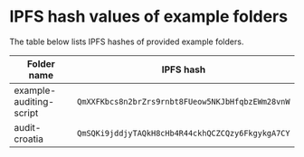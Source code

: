 # IPFS hash values of example folders

The table below lists IPFS hashes of provided example folders.

| Folder name | IPFS hash |
| ----------- | --------- |
| example-auditing-script | `QmXXFKbcs8n2brZrs9rnbt8FUeow5NKJbHfqbzEWm28vnW` |
| audit-croatia | `QmSQKi9jddjyTAQkH8cHb4R44ckhQCZCQzy6FkgykgA7CY` |
